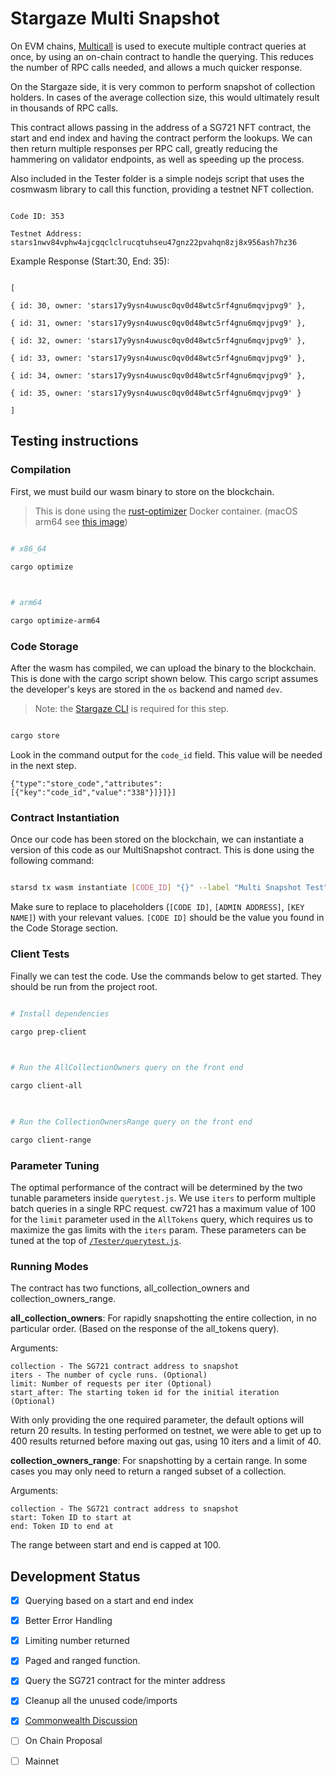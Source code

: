 
# Stargaze Multi Snapshot

  

On EVM chains, [Multicall](https://github.com/makerdao/multicall) is used to execute multiple contract queries at once, by using an on-chain contract to handle the querying. This reduces the number of RPC calls needed, and allows a much quicker response.

  

On the Stargaze side, it is very common to perform snapshot of collection holders. In cases of the average collection size, this would ultimately result in thousands of RPC calls.

  

This contract allows passing in the address of a SG721 NFT contract, the start and end index and having the contract perform the lookups. We can then return multiple responses per RPC call, greatly reducing the hammering on validator endpoints, as well as speeding up the process.

  
  

Also included in the Tester folder is a simple nodejs script that uses the cosmwasm library to call this function, providing a testnet NFT collection.

  

```

Code ID: 353

Testnet Address: stars1nwv84vphw4ajcgqclclrucqtuhseu47gnz22pvahqn8zj8x956ash7hz36

```

  
  

Example Response (Start:30, End: 35):

```

[

{ id: 30, owner: 'stars17y9ysn4uwusc0qv0d48wtc5rf4gnu6mqvjpvg9' },

{ id: 31, owner: 'stars17y9ysn4uwusc0qv0d48wtc5rf4gnu6mqvjpvg9' },

{ id: 32, owner: 'stars17y9ysn4uwusc0qv0d48wtc5rf4gnu6mqvjpvg9' },

{ id: 33, owner: 'stars17y9ysn4uwusc0qv0d48wtc5rf4gnu6mqvjpvg9' },

{ id: 34, owner: 'stars17y9ysn4uwusc0qv0d48wtc5rf4gnu6mqvjpvg9' },

{ id: 35, owner: 'stars17y9ysn4uwusc0qv0d48wtc5rf4gnu6mqvjpvg9' }

]

```

  

## Testing instructions

  

### Compilation

First, we must build our wasm binary to store on the blockchain.

> This is done using the [rust-optimizer](https://hub.docker.com/r/cosmwasm/rust-optimizer/tags) Docker container. (macOS arm64 see [this image](https://hub.docker.com/r/cosmwasm/rust-optimizer-arm64/tags))

```bash

# x86_64

cargo optimize

  

# arm64

cargo optimize-arm64

```

  

### Code Storage

After the wasm has compiled, we can upload the binary to the blockchain. This is done with the cargo script shown below. This cargo script assumes the developer's keys are stored in the `os` backend and named `dev`.

> Note: the [Stargaze CLI](https://github.com/public-awesome/stargaze/#install) is required for this step.

```bash

cargo store

```

Look in the command output for the `code_id` field. This value will be needed in the next step.

`{"type":"store_code","attributes":[{"key":"code_id","value":"338"}]}]}]`

  

### Contract Instantiation

Once our code has been stored on the blockchain, we can instantiate a version of this code as our MultiSnapshot contract. This is done using the following command:

```bash

starsd tx wasm instantiate [CODE_ID] "{}" --label "Multi Snapshot Test" --admin [ADMIN ADDRESS] --gas-prices 0.025ustars --gas auto --gas-adjustment 1.9 --from [KEY NAME] -b block

```

Make sure to replace to placeholders (`[CODE ID]`, `[ADMIN ADDRESS]`, `[KEY NAME]`) with your relevant values. `[CODE ID]` should be the value you found in the Code Storage section.

  

### Client Tests

Finally we can test the code. Use the commands below to get started. They should be run from the project root.

```bash

# Install dependencies

cargo prep-client

  

# Run the AllCollectionOwners query on the front end

cargo client-all

  

# Run the CollectionOwnersRange query on the front end

cargo client-range

```

  

### Parameter Tuning

The optimal performance of the contract will be determined by the two tunable parameters inside `querytest.js`. We use `iters` to perform multiple batch queries in a single RPC request. cw721 has a maximum value of 100 for the `limit` parameter used in the `AllTokens` query, which requires us to maximize the gas limits with the `iters` param. These parameters can be tuned at the top of [`/Tester/querytest.js`](/Tester/querytest.js).

  

### Running Modes

The contract has two functions, all_collection_owners and collection_owners_range.

**all_collection_owners**: For rapidly snapshotting the entire collection, in no particular order. (Based on the response of the all_tokens query). 

Arguments:
```
collection - The SG721 contract address to snapshot
iters - The number of cycle runs. (Optional)
limit: Number of requests per iter (Optional)
start_after: The starting token id for the initial iteration (Optional)
```
With only providing the one required parameter, the default options will return 20 results. In testing performed on testnet, we were able to get up to 400 results returned before maxing out gas, using 10 iters and a limit of 40. 

**collection_owners_range**: For snapshotting by a certain range. In some cases you may only need to return a ranged subset of a collection. 
 

Arguments:
```
collection - The SG721 contract address to snapshot
start: Token ID to start at 
end: Token ID to end at
```
 The range between start and end is capped at 100. 

## Development Status

- [x] Querying based on a start and end index

- [x] Better Error Handling

- [x] Limiting number returned

- [x] Paged and ranged function.

- [x] Query the SG721 contract for the minter address

- [x] Cleanup all the unused code/imports

- [x] [Commonwealth Discussion](https://commonwealth.im/stargaze/discussion/7390-proposal-discussion-deploy-the-multi-snapshot-contract)
- [ ] On Chain Proposal

- [ ] Mainnet